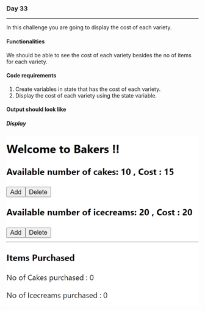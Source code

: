 ### Day 33
---
In this challenge you are going to display the cost of each variety. 

#### Functionalities 
We should be able to see the cost of each variety besides the no of items for each variety.

#### Code requirements
1. Create variables in state that has the cost of each variety.
2. Display the cost of each variety using the state variable.

#### Output should look like

##### Display
![](Display.png)